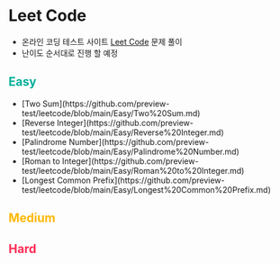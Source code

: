 # Leet Code

- 온라인 코딩 테스트 사이트 [Leet Code](https://leetcode.com/problemset/all/?page=1) 문제 풀이
- 난이도 순서대로 진행 할 예정

<h2 style="color:#02AF9A">Easy</h2>
<ul>
    <li>[Two Sum](https://github.com/preview-test/leetcode/blob/main/Easy/Two%20Sum.md)</li>
    <li>[Reverse Integer](https://github.com/preview-test/leetcode/blob/main/Easy/Reverse%20Integer.md)</li>
    <li>[Palindrome Number](https://github.com/preview-test/leetcode/blob/main/Easy/Palindrome%20Number.md)</li>
    <li>[Roman to Integer](https://github.com/preview-test/leetcode/blob/main/Easy/Roman%20to%20Integer.md)</li>
    <li>[Longest Common Prefix](https://github.com/preview-test/leetcode/blob/main/Easy/Longest%20Common%20Prefix.md)</li>
</ul>

<h2 style="color:#FEB800">Medium</h2>

<h2 style="color:#FF2C55">Hard</h2>
